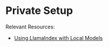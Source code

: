 # Private Setup

Relevant Resources:
- [Using LlamaIndex with Local Models](https://colab.research.google.com/drive/16QMQePkONNlDpgiltOi7oRQgmB8dU5fl?usp=sharing)

